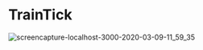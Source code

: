# TrainTick

![screencapture-localhost-3000-2020-03-09-11_59_35](https://user-images.githubusercontent.com/59110393/76184184-7b365580-61fd-11ea-8833-5bc62d35e2e1.png)
